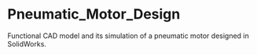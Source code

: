 # Pneumatic_Motor_Design
Functional CAD model and its simulation of a pneumatic motor designed in SolidWorks. 
